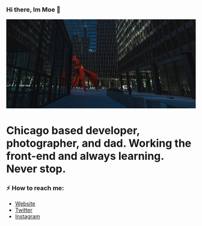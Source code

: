 ### Hi there, Im Moe 👋

<!-- photos starts -->
[![Calders Flamingo Chicago](https://raw.githubusercontent.com/sfmoe/sfmoe/main/street-sfmoe.jpg)](https://moemartinez.com/portfolio/street)
<!-- photos ends -->

# Chicago based developer, photographer, and dad. Working the front-end and always learning. Never stop.


### ⚡️ How to reach me: 
- [Website](https://moemartinez.com)
- [Twitter](https://twitter.com/sfmoe)
- [Instagram](https://instagram.com/sfmoe)

